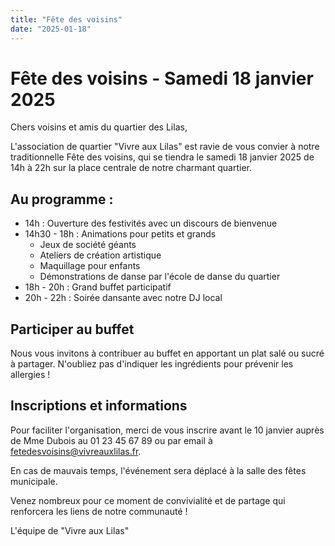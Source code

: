 ```yaml
---
title: "Fête des voisins"
date: "2025-01-18"
---
```


# Fête des voisins - Samedi 18 janvier 2025

Chers voisins et amis du quartier des Lilas,

L'association de quartier "Vivre aux Lilas" est ravie de vous convier à notre traditionnelle Fête des voisins, qui se tiendra le samedi 18 janvier 2025 de 14h à 22h sur la place centrale de notre charmant quartier.

## Au programme :

- 14h : Ouverture des festivités avec un discours de bienvenue
- 14h30 - 18h : Animations pour petits et grands
  - Jeux de société géants
  - Ateliers de création artistique
  - Maquillage pour enfants
  - Démonstrations de danse par l'école de danse du quartier
- 18h - 20h : Grand buffet participatif
- 20h - 22h : Soirée dansante avec notre DJ local

## Participer au buffet

Nous vous invitons à contribuer au buffet en apportant un plat salé ou sucré à partager. N'oubliez pas d'indiquer les ingrédients pour prévenir les allergies !

## Inscriptions et informations

Pour faciliter l'organisation, merci de vous inscrire avant le 10 janvier auprès de Mme Dubois au 01 23 45 67 89 ou par email à fetedesvoisins@vivreauxlilas.fr.

En cas de mauvais temps, l'événement sera déplacé à la salle des fêtes municipale.

Venez nombreux pour ce moment de convivialité et de partage qui renforcera les liens de notre communauté !

L'équipe de "Vivre aux Lilas"
